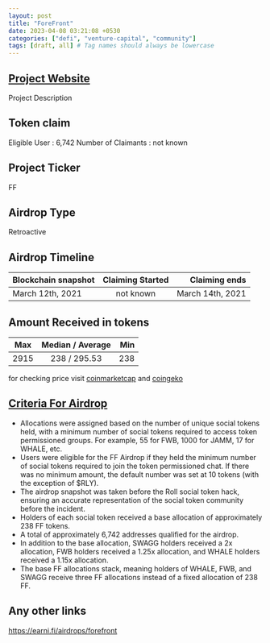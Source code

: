 ```yaml
---
layout: post
title: "ForeFront"
date: 2023-04-08 03:21:08 +0530
categories: ["defi", "venture-capital", "community"]
tags: [draft, all] # Tag names should always be lowercase
---
```


## [Project Website](https://www.forefront.market/)

Project Description

## Token claim

Eligible User : 6,742
Number of Claimants : not known

## Project Ticker

FF

## Airdrop Type

Retroactive

## Airdrop Timeline

| Blockchain snapshot | Claiming Started |    Claiming ends |
| ------------------- | :--------------: | ---------------: |
| March 12th, 2021    |    not known     | March 14th, 2021 |

## Amount Received in tokens

| Max  | Median / Average | Min |
| ---- | :--------------: | --: |
| 2915 |   238 / 295.53   | 238 |

for checking price visit [coinmarketcap](https://coinmarketcap.com/currencies/forefront) and [coingeko](https://www.coingecko.com/en/coins/forefront)

## [Criteria For Airdrop](https://forefront.gitbook.io/forefront/token-distribution/community-airdrop)

- Allocations were assigned based on the number of unique social tokens held, with a minimum number of social tokens required to access token permissioned groups. For example, 55 for FWB, 1000 for JAMM, 17 for WHALE, etc.
- Users were eligible for the FF Airdrop if they held the minimum number of social tokens required to join the token permissioned chat. If there was no minimum amount, the default number was set at 10 tokens (with the exception of $RLY).
- The airdrop snapshot was taken before the Roll social token hack, ensuring an accurate representation of the social token community before the incident.
- Holders of each social token received a base allocation of approximately 238 FF tokens.
- A total of approximately 6,742 addresses qualified for the airdrop.
- In addition to the base allocation, SWAGG holders received a 2x allocation, FWB holders received a 1.25x allocation, and WHALE holders received a 1.15x allocation.
- The base FF allocations stack, meaning holders of WHALE, FWB, and SWAGG receive three FF allocations instead of a fixed allocation of 238 FF.

## Any other links

<https://earni.fi/airdrops/forefront>
